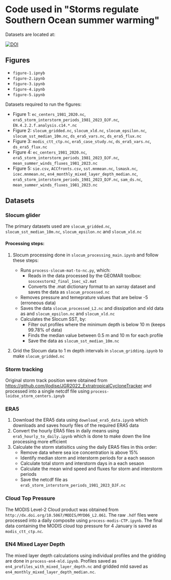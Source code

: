 # Code used in "Storms regulate Southern Ocean summer warming"

Datasets are located at:

[![DOI](https://zenodo.org/badge/DOI/10.5281/zenodo.12779502.svg)](https://doi.org/10.5281/zenodo.12779502) 

## Figures

- `figure-1.ipnyb`
- `figure-2.ipynb`
- `figure-3.ipynb`
- `figure-4.ipynb`
- `figure-5.ipynb`

Datasets required to run the figures:

- Figure 1: `ec_centers_1981_2020.nc`, `era5_storm_interstorm_periods_1981_2023_DJF.nc`, `EN.4.2.2.f.analysis.c14.*.nc`
- Figure 2: `slocum_gridded.nc`, `slocum_xld.nc`, `slocum_epsilon.nc`, `slocum_sst_median_10m.nc`, `ds_era5_vars.nc`, `ds_era5_flux.nc`
- Figure 3: `modis_ctt_ctp.nc`, `era5_case_study.nc`, `ds_era5_vars.nc`, `ds_era5_flux.nc`
- Figure 4: `ec_centers_1981_2020.nc`, `era5_storm_interstorm_periods_1981_2023_DJF.nc`, `mean_summer_winds_fluxes_1981_2023.nc`
- Figure 5: `sie.csv`, `ACCfronts.csv`, `sst.mnmean.nc`, `lsmask.nc`, `icec.mnmean.nc`, `en4_monthly_mixed_layer_depth_median.nc`, `era5_storm_interstorm_periods_1981_2023_DJF.nc`, `sam_ds.nc`, `mean_summer_winds_fluxes_1981_2023.nc`

## Datasets 

### Slocum glider 

The primary datasets used are `slocum_gridded.nc`, `slocum_sst_median_10m.nc`, `slocum_epsilon.nc` and `slocum_xld.nc`

#### Processing steps:

1. Slocum processing done in `slocum_processing_main.ipynb` and follow these steps:

	- Runs `process-slocum-mat-to-nc.py`, which:
		- Reads in the data processed by the GEOMAR toolbox: `soscexstorm2_final_1sec_v2.mat`
		- Converts the .mat dictionary format to an xarray dataset and saves the data as `slocum_processed.nc`
	- Removes pressure and temeprature values that are below -5 (erroneous data)
	- Saves the data `slocum_processed_L2.nc` and dissipation and xld data as and `slocum_epsilon.nc` and `slocum_xld.nc`
	- Calculates the Slocum SST, by:
		- Filter out profiles where the minimum depth is below 10 m (keeps 99.78% of data)
		- Finds the median value between 0.5 m and 10 m for each profile
		- Save the data as `slocum_sst_median_10m.nc`

2. Grid the Slocum data to 1 m depth intervals in `slocum_gridding.ipynb` to make `slocum_gridded.nc`

### Storm tracking

Original storm track position were obtained from https://github.com/jlodise/JGR2022_ExtratropicalCycloneTracker and processed into a single netcdf file using `process-loidse_storm_centers.ipnyb`

### ERA5

1. Download the ERA5 data using `download_era5_data.ipynb` which downloads and saves hourly files of the required ERA5 data
2. Convert the hourly ERA5 files in daily means using `era5_hourly_to_daily.ipynb` which is done to make down the line processing more efficient
3. Calculate the storm statisitics using the daily ERA5 files in this order:
	- Remove data where sea ice concentration is above 15%
	- Identify median storm and interstorm periods for a each season
	- Calculate total storm and interstorm days in a each sesaon
	- Calculate the mean wind speed and fluxes for storm and interstorm periods
	- Save the netcdf file as `era5_storm_interstorm_periods_1981_2023_DJF.nc`

### Cloud Top Pressure

The MODIS Level-2 Cloud product was obtained from `http://dx.doi.org/10.5067/MODIS/MYD06_L2.061`. The raw `.hdf` files were processed into a daily composite using `process-modis-CTP.ipynb`. The final data containing the MODIS cloud top pressure for 4 January is saved as `modis_ctt_ctp.nc`.

### EN4 Mixed Layer Depth

The mixed layer depth calculations using individual profiles and the gridding are done in `process-en4-mld.ipynb`. Profiles saved as `en4_profiles_with_mixed_layer_depth.nc` and gridded mld saved as `en4_monthly_mixed_layer_depth_median.nc`.